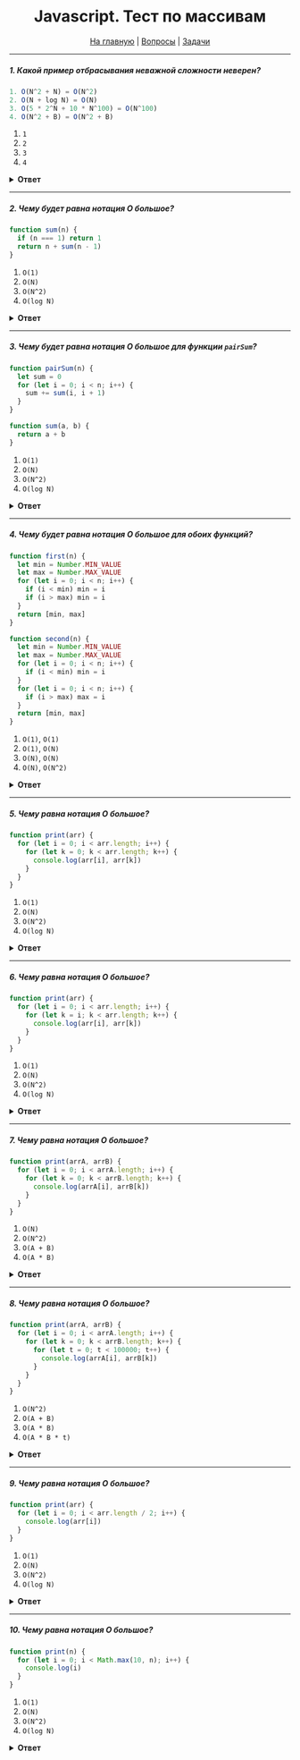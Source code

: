 <div align="center">

<h1>Javascript. Тест по массивам</h1>

<a href="https://github.com/dollaween/javascript-tests">На главную</a> | <a href="https://github.com/dollaween/javascript-questions">Вопросы</a> | <a href="https://github.com/dollaween/javascript-tasks">Задачи</a>

</div>

---

##### 1. Какой пример отбрасывания неважной сложности неверен?

```javascript
1. O(N^2 + N) = O(N^2)
2. O(N + log N) = O(N)
3. O(5 * 2^N + 10 * N^100) = O(N^100)
4. O(N^2 + B) = O(N^2 + B)
```

1. `1`
2. `2`
3. `3`
4. `4`

<details><summary><b>Ответ</b></summary>
<p>

**Ответ:** `3`

Правильный вариант будет: `O(5 * 2^N + 10 * N^100) = O(2^N)`. Здесь `5` и `10` являются константами, поэтому от них мы избавляемся. Степенная функция растет гораздо быстрее, поэтому остается `2^N`.

В примере `O(N + log N)`, `log N` намного меньше чем `N`.

В примере `O(N^2 + B)` ничего не может быть упрощено, потому что мы ничего не знаем о `B`.

</p>
</details>

---

##### 2. Чему будет равна нотация О большое?

```javascript
function sum(n) {
  if (n === 1) return 1
  return n + sum(n - 1)
}
```

1. `O(1)`
2. `O(N)`
3. `O(N^2)`
4. `O(log N)`

<details><summary><b>Ответ</b></summary>
<p>

**Ответ:** `2`

Быстродействие этой функции прямо пропорционально входному значению аргумента `n`:
* если `n === 3`, то функция вызывает сама себя 3 раза
* если `n === 100`, то функция вызовет сама себя 100 раз

</p>
</details>

---

##### 3. Чему будет равна нотация О большое для функции `pairSum`?

```javascript
function pairSum(n) {
  let sum = 0
  for (let i = 0; i < n; i++) {
    sum += sum(i, i + 1)
  }
}

function sum(a, b) {
  return a + b
}
```

1. `O(1)`
2. `O(N)`
3. `O(N^2)`
4. `O(log N)`

<details><summary><b>Ответ</b></summary>
<p>

**Ответ:** `2`

Сложность функции `sum` равна `O(1)`, так как она всегда выполняет константное количество операций.

Функция `pairSum` в цикле складывает некоторые пары чисел. Ее сложность прямо пропорциональна входному аргументу `n`, так как чем больше `n`, тем больше раз будет выполнен цикл.

</p>
</details>

---

##### 4. Чему будет равна нотация О большое для обоих функций?

```javascript
function first(n) {
  let min = Number.MIN_VALUE
  let max = Number.MAX_VALUE
  for (let i = 0; i < n; i++) {
    if (i < min) min = i
    if (i > max) min = i
  }
  return [min, max]
}

function second(n) {
  let min = Number.MIN_VALUE
  let max = Number.MAX_VALUE
  for (let i = 0; i < n; i++) {
    if (i < min) min = i
  }
  for (let i = 0; i < n; i++) {
    if (i > max) max = i
  }
  return [min, max]
}
```

1. `O(1)`, `O(1)`
2. `O(1)`, `O(N)`
3. `O(N)`, `O(N)`
4. `O(N)`, `O(N^2)`

<details><summary><b>Ответ</b></summary>
<p>

**Ответ:** `3`

Big O показывает как ведут себя алгоритмы. Хоть функция `first` и будет выполняться быстрее функции `second`, оба алгоритма имеют сложность `O(N)`.

</p>
</details>

---

##### 5. Чему равна нотация О большое?

```javascript
function print(arr) {
  for (let i = 0; i < arr.length; i++) {
    for (let k = 0; k < arr.length; k++) {
      console.log(arr[i], arr[k])
    }
  }
}
```

1. `O(1)`
2. `O(N)`
3. `O(N^2)`
4. `O(log N)`

<details><summary><b>Ответ</b></summary>
<p>

**Ответ:** `3`

Приведем цикл к псевдокоду:
```javascript
function print(arr) {
  for ()    // N раз
    for ()  // N раз
}
```

Так как циклы зависимы друг от друга, то мы перемножаем сложности `N * N` и получаем `N^2`.

</p>
</details>

---

##### 6. Чему равна нотация О большое?

```javascript
function print(arr) {
  for (let i = 0; i < arr.length; i++) {
    for (let k = i; k < arr.length; k++) {
      console.log(arr[i], arr[k])
    }
  }
}
```

1. `O(1)`
2. `O(N)`
3. `O(N^2)`
4. `O(log N)`

<details><summary><b>Ответ</b></summary>
<p>

**Ответ:** `3`

Приведем цикл к псевдокоду:
```javascript
function print(arr) {
  for ()    // N раз
    for ()  // N, N - 1, N - 2, ..., 1 раз
}
```

Итого мы получаем такую сложность: `O(N + (N - 1) + (N - 2) + ... + 1)`.

Сложность цикла можно упростить до `N^2 / 2` или, после отбрасывания констант, до `N^2`.

</p>
</details>

---

##### 7. Чему равна нотация О большое?

```javascript
function print(arrA, arrB) {
  for (let i = 0; i < arrA.length; i++) {
    for (let k = 0; k < arrB.length; k++) {
      console.log(arrA[i], arrB[k])
    }
  }
}
```

1. `O(N)`
2. `O(N^2)`
3. `O(A + B)`
4. `O(A * B)`

<details><summary><b>Ответ</b></summary>
<p>

**Ответ:** `4`

Приведем цикл к псевдокоду:
```javascript
function print(arr) {
  for ()    // A раз
    for ()  // B раз
}
```

Так как циклы зависимы друг от друга, то мы перемножаем сложности и получаем `A * B`.

</p>
</details>

---

##### 8. Чему равна нотация О большое?

```javascript
function print(arrA, arrB) {
  for (let i = 0; i < arrA.length; i++) {
    for (let k = 0; k < arrB.length; k++) {
      for (let t = 0; t < 100000; t++) {
        console.log(arrA[i], arrB[k])
      }
    }
  }
}
```

1. `O(N^2)`
2. `O(A + B)`
3. `O(A * B)`
4. `O(A * B * t)`

<details><summary><b>Ответ</b></summary>
<p>

**Ответ:** `3`

Приведем цикл к псевдокоду:
```javascript
function print(arr) {
  for ()        // A раз
    for ()      // B раз
      for ()    // константное число раз
}
```

`100000` — это константа, а при учете сложности мы не учитываем константы. Поэтому все будет точно так же, как в предыдущей задаче.

</p>
</details>

---

##### 9. Чему равна нотация О большое?

```javascript
function print(arr) {
  for (let i = 0; i < arr.length / 2; i++) {
    console.log(arr[i])
  }
}
```

1. `O(1)`
2. `O(N)`
3. `O(N^2)`
4. `O(log N)`

<details><summary><b>Ответ</b></summary>
<p>

**Ответ:** `2`

Приведем функцию к псевдокоду:
```javascript
function print(arr) {
  for ()        // N / 2 раз
}
```

Здесь мы идем до половины массива, значит сложность будет `O(N / 2) = O(N)`.

Почему не `log N`? Потому что мы берем половину массива в общем, а не в каждой итерации.

</p>
</details>

---

##### 10. Чему равна нотация О большое?

```javascript
function print(n) {
  for (let i = 0; i < Math.max(10, n); i++) {
    console.log(i)
  }
}
```

1. `O(1)`
2. `O(N)`
3. `O(N^2)`
4. `O(log N)`

<details><summary><b>Ответ</b></summary>
<p>

**Ответ:** `2`

Приведем функцию к псевдокоду:
```javascript
function print(arr) {
  for ()        // N раз
}
```

</p>
</details>
